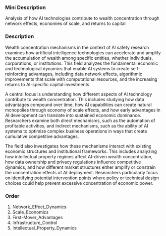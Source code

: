 ### Mini Description

Analysis of how AI technologies contribute to wealth concentration through network effects, economies of scale, and returns to capital

### Description

Wealth concentration mechanisms in the context of AI safety research examines how artificial intelligence technologies can accelerate and amplify the accumulation of wealth among specific entities, whether individuals, corporations, or institutions. This field analyzes the fundamental economic and technological dynamics that enable AI systems to create self-reinforcing advantages, including data network effects, algorithmic improvements that scale with computational resources, and the increasing returns to AI-specific capital investments.

A central focus is understanding how different aspects of AI technology contribute to wealth concentration. This includes studying how data advantages compound over time, how AI capabilities can create natural monopolies through economy of scale effects, and how early advantages in AI development can translate into sustained economic dominance. Researchers examine both direct mechanisms, such as the automation of profitable activities, and indirect mechanisms, such as the ability of AI systems to optimize complex business operations in ways that create cumulative competitive advantages.

The field also investigates how these mechanisms interact with existing economic structures and institutional frameworks. This includes analyzing how intellectual property regimes affect AI-driven wealth concentration, how data ownership and privacy regulations influence competitive dynamics, and how different market structures either amplify or constrain the concentration effects of AI deployment. Researchers particularly focus on identifying potential intervention points where policy or technical design choices could help prevent excessive concentration of economic power.

### Order

1. Network_Effect_Dynamics
2. Scale_Economics
3. First-Mover_Advantages
4. Infrastructure_Control
5. Intellectual_Property_Dynamics
